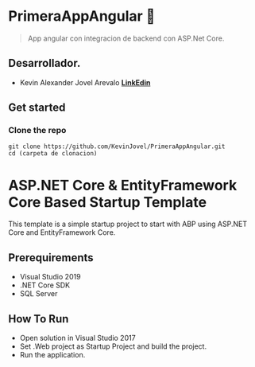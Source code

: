 # PrimeraAppAngular 💚
>App angular con integracion de backend con ASP.Net Core.


## Desarrollador.
* Kevin Alexander Jovel Arevalo [**LinkEdin**](https://www.linkedin.com/in/kevin-jovel/ "ver LinkedIn")

## Get started

### Clone the repo

```shell
git clone https://github.com/KevinJovel/PrimeraAppAngular.git
cd (carpeta de clonacion)
```

# ASP.NET Core & EntityFramework Core Based Startup Template

This template is a simple startup project to start with ABP
using ASP.NET Core and EntityFramework Core.

## Prerequirements

* Visual Studio 2019
* .NET Core SDK
* SQL Server

## How To Run

* Open solution in Visual Studio 2017
* Set .Web project as Startup Project and build the project.
* Run the application.
